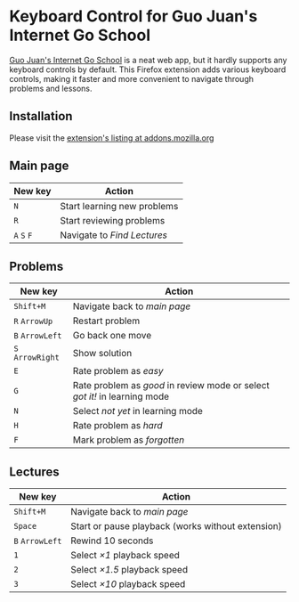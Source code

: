# Keyboard Control for Guo Juan's Internet Go School

[Guo Juan's Internet Go School](https://internetgoschool.com/) is a neat web app, but it hardly
supports any keyboard controls by default. This Firefox extension adds various keyboard controls,
making it faster and more convenient to navigate through problems and lessons.

## Installation
Please visit the [extension's listing at addons.mozilla.org](https://addons.mozilla.org/en-US/firefox/addon/shortcuts-for-internetgoschool/)

## Main page
|**New key**|**Action**
|---|---|
|`N`|Start learning new problems|
|`R`|Start reviewing problems|
|`A` `S` `F`|Navigate to *Find Lectures*|

## Problems
|**New key**|**Action**
|---|---|
|`Shift+M`|Navigate back to *main page*|
|`R` `ArrowUp`|Restart problem|
|`B` `ArrowLeft`|Go back one move|
|`S` `ArrowRight`|Show solution|
|`E`|Rate problem as *easy*|
|`G`|Rate problem as *good* in review mode or select *got it!* in learning mode|
|`N`|Select *not yet* in learning mode|
|`H`|Rate problem as *hard*|
|`F`|Mark problem as *forgotten*|

## Lectures
|**New key**|**Action**
|---|---|
|`Shift+M`|Navigate back to *main page*|
|`Space`|Start or pause playback (works without extension)|
|`B` `ArrowLeft`|Rewind 10 seconds|
|`1`|Select *×1* playback speed|
|`2`|Select *×1.5* playback speed|
|`3`|Select *×10* playback speed|


